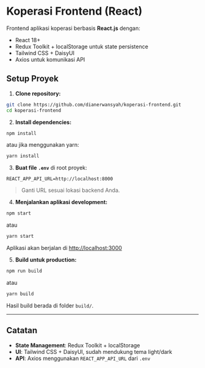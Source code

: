 # Koperasi Frontend (React)

Frontend aplikasi koperasi berbasis **React.js** dengan:

- React 18+
- Redux Toolkit + localStorage untuk state persistence
- Tailwind CSS + DaisyUI
- Axios untuk komunikasi API

## Setup Proyek

1. **Clone repository:**

```bash
git clone https://github.com/dianerwansyah/koperasi-frontend.git
cd koperasi-frontend
```

2. **Install dependencies:**

```bash
npm install
```

atau jika menggunakan yarn:

```bash
yarn install
```

3. **Buat file `.env`** di root proyek:

```env
REACT_APP_API_URL=http://localhost:8000
```

> Ganti URL sesuai lokasi backend Anda.

4. **Menjalankan aplikasi development:**

```bash
npm start
```

atau

```bash
yarn start
```

Aplikasi akan berjalan di [http://localhost:3000](http://localhost:3000)

5. **Build untuk production:**

```bash
npm run build
```

atau

```bash
yarn build
```

Hasil build berada di folder `build/`.

---

## Catatan

- **State Management**: Redux Toolkit + localStorage
- **UI**: Tailwind CSS + DaisyUI, sudah mendukung tema light/dark
- **API**: Axios menggunakan `REACT_APP_API_URL` dari `.env`
